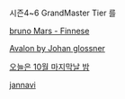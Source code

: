 #  

![]()   
시즌4~6 GrandMaster Tier 를 
 

[bruno Mars - Finnese](https://youtu.be/LsoLEjrDogU)  

[Avalon by Johan glossner](https://youtu.be/GKsUbXwfC04)  

[오늘은 10월 마지막날 밤](https://youtu.be/I-hw1AkqFro)  

[jannavi](https://youtu.be/1uh7UjyVd4U)
